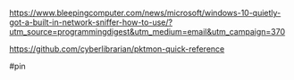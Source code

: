https://www.bleepingcomputer.com/news/microsoft/windows-10-quietly-got-a-built-in-network-sniffer-how-to-use/?utm_source=programmingdigest&utm_medium=email&utm_campaign=370

https://github.com/cyberlibrarian/pktmon-quick-reference

#pin 